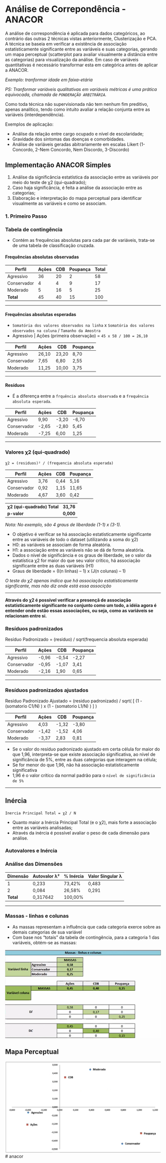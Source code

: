 # Análise de Correpondência - ANACOR

A análise de correspondência é aplicada para dados categóricos, ao contrário das outras 2 técnicas vistas anteriormente, Clusterização e PCA.
A técnica se baseia em verificar a existência de associação estatísticamente significante entre as variáveis e suas categorias, gerando um mapa perceptual (scatterplot para avaliar visualmente a distância entre as categorias) para visualização da análise.
Em caso de variáveis quantitativas é necessário transformar esta em categórica antes de aplicar a ANACOR.

*Exemplo: tranformar idade em faixa-etária*

*PS: Tranformar variáveis qualitativas em variáveis métricas é uma prática equivocada, chamada de ``PONDERAÇÃO ARBITRÁRIA``.*

Como toda técnica não supervisionada não tem nenhum fim preditivo, apenas analítico, tendo como intuito avaliar a relação conjunta entre as variáveis (interdependência).

Exemplos de aplicação:

- Análise da relação entre cargo ocupado e nível de escolaridade;
- Gravidade dos sintomas das doenças e comorbidades.
- Análise de variáveis geradas abitrariamente em escalas Likert (1-Concordo, 2-Nem Concordo, Nem Discordo, 3-Discordo)

## Implementação ANACOR Simples

1. Análise da significância estatística da associação entre as variáveis por meio do teste de χ2 (qui-quadrado);
2. Caso haja significância, é feita a análise da associação entre as categorias;
3. Elaboração e interpretação do mapa perceptual para identificar visualmente as variáveis e como se associam.

### 1. Primeiro Passo
### Tabela de contingência
- Contém as frequências absolutas para cada par de variáveis, trata-se de uma tabela de classificação cruzada.

#### Frequências absolutas observadas

| Perfil       | Ações | CDB | Poupança | Total |
|--------------|-------|-----|----------|-------|
| Agressivo    | 36    | 20  | 2        | 58    |
| Conservador  | 4     | 4   | 9        | 17    |
| Moderado     | 5     | 16  | 5        | 25    |
| **Total**    | 45    | 40  | 15       | 100   |

---

#### Frequências absolutas esperadas

- ``Somatória dos valores observados na linha`` x ``Somatória dos valores observados na coluna`` / ``Tamanho da Amostra``
- Agressivo | Ações (primeira observação) = ``45 x 58 / 100 = 26,10``

| Perfil       | Ações | CDB | Poupança |
|--------------|-------|-----|----------|
| Agressivo    | 26,10 | 23,20 | 8,70    |
| Conservador  | 7,65  | 6,80  | 2,55    |
| Moderado     | 11,25 | 10,00 | 3,75    |

---

#### Resíduos

- É a diferença entre a ``frquência absoluta observada`` e a ``frequência absoluta esperada``.

| Perfil       | Ações  | CDB   | Poupança |
|--------------|--------|-------|----------|
| Agressivo    | 9,90   | -3,20 | -6,70    |
| Conservador  | -2,65  | -2,80 | 5,45     |
| Moderado     | -7,25  | 6,00  | 1,25     |

---

### Valores χ2 (qui-quadrado)

``χ2 = (residuos)² / (frequencia absoluta esperada)``

| Perfil       | Ações | CDB   | Poupança |
|--------------|-------|-------|----------|
| Agressivo    | 3,76  | 0,44  | 5,16     |
| Conservador  | 0,92  | 1,15  | 11,65    |
| Moderado     | 4,67  | 3,60  | 0,42     |

|               |       |
|---------------|-------|
| **χ2 (qui-quadrado) Total** | **31,76** |
| **p-valor**           | **0,000** |

*Nota: No exemplo, são 4 graus de liberdade (1-1) x (3-1).*

- O objetivo é verificar se há associação estatisticamente significante entre as variáveis de todo o dataset (utilizando a soma do χ2) 
- H0: as variáveis se associam de forma aleatória. 
- H1: a associação entre as variáveis não se dá de forma aleatória. 
- Dados o nível de significância e os graus de liberdade, se o valor da estatística χ2 for maior do que seu valor crítico, há associação significante entre as duas variáveis (H1) 
- Graus de liberdade = (I(n linhas) – 1) x (J(n colunas) – 1)

*O teste do χ2 apenas indica que há associação estatísticamente significante, mas não diz onde está essa associção*

---
**Através do χ2 é possível verificar a presençã de associação estatísticamente significante no conjunto como um todo, a idéia agora é entender onde estão essas associações, ou seja, como as variáveis se relacionam entre si.**

### Resíduos padronizados

Resíduo Padronizado = (residuo) / sqrt(frequencia absoluta esperada)

| Perfil       | Ações  | CDB   | Poupança |
|--------------|--------|-------|----------|
| Agressivo    | -0,96  | -0,54 | -2,27    |
| Conservador  | -0,95  | -1,07 | 3,41     |
| Moderado     | -2,16  | 1,90  | 0,65     |

---

### Resíduos padronizados ajustados

Resíduo Padronizado Ajustado = (residuo padronizado) / sqrt( [ (1 - (somatorio C1/N) ) x (1 - (somatorio L1/N) ) ] )

| Perfil       | Ações | CDB   | Poupança |
|--------------|-------|-------|----------|
| Agressivo    | 4,03  | -1,32 | -3,80    |
| Conservador  | -1,42 | -1,52 | 4,06     |
| Moderado     | -3,37 | 2,83  | 0,81     |

- Se o valor do resíduo padronizado ajustado em certa célula for maior do que 1,96, interpreta-se que existe associação significativa, ao nível de significância de 5%, entre as duas categorias que interagem na célula; 
- Se for menor do que 1,96, não há associação estatisticamente significativa 
- 1,96 é o valor crítico da normal padrão para o ``nível de significância de 5%``
---

## Inércia

``Inercia Principal Total = χ2 / N``

- Quanto maior a Inércia Principal Total (e o χ2), mais forte a associação entre as variáveis analisadas;
- Através da inércia é possível avaliar o peso de cada dimensão para análise.

### Autovalores e Inércia

### Análise das Dimensões

| Dimensão | Autovalor λ² | % Inércia | Valor Singular λ |
|----------|---------------------------|-----------|------------------------------|
| 1        | 0,233                    | 73,42%    | 0,483                        |
| 2        | 0,084                    | 26,58%    | 0,291                        |
| **Total**| 0,317642                 | 100,00%   |                              |

---

### Massas - linhas e colunas

- As massas representam a influência que cada categoria exerce sobre as demais categorias de sua variável 
- Com base nos “totais” da tabela de contingência, para a categoria 1 das variáveis, obtém-se as massas:

![alt text](png/image.png)

## Mapa Perceptual

![alt text](png/image-2.png)#   a n a c o r 
 
 
